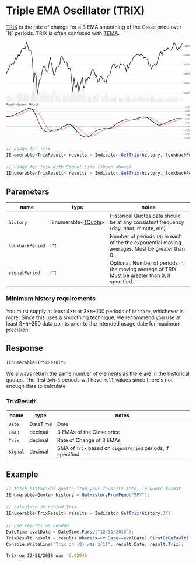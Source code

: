 ﻿# Triple EMA Oscillator (TRIX)

[TRIX](https://en.wikipedia.org/wiki/Trix_(technical_analysis)) is the rate of change for a 3 EMA smoothing of the Close price over `N` periods.  TRIX is often confused with [TEMA](../Ema/README.md).

![image](chart.png)

```csharp
// usage for Trix
IEnumerable<TrixResult> results = Indicator.GetTrix(history, lookbackPeriod);

// usage for Trix with Signal Line (shown above)
IEnumerable<TrixResult> results = Indicator.GetTrix(history, lookbackPeriod, signalPeriod);
```

## Parameters

| name | type | notes
| -- |-- |--
| `history` | IEnumerable\<[TQuote](../../docs/GUIDE.md#quote)\> | Historical Quotes data should be at any consistent frequency (day, hour, minute, etc).
| `lookbackPeriod` | int | Number of periods (`N`) in each of the the exponential moving averages.  Must be greater than 0.
| `signalPeriod` | int | Optional.  Number of periods in the moving average of TRIX.  Must be greater than 0, if specified.

### Minimum history requirements

You must supply at least 4×`N` or 3×`N`+100 periods of `history`, whichever is more.  Since this uses a smoothing technique, we recommend you use at least 3×`N`+250 data points prior to the intended usage date for maximum precision.

## Response

```csharp
IEnumerable<TrixResult>
```

We always return the same number of elements as there are in the historical quotes.  The first `3×N-3` periods will have `null` values since there's not enough data to calculate.

### TrixResult

| name | type | notes
| -- |-- |--
| `Date` | DateTime | Date
| `Ema3` | decimal | 3 EMAs of the Close price
| `Trix` | decimal | Rate of Change of 3 EMAs
| `Signal` | decimal | SMA of `Trix` based on `signalPeriod` periods, if specified

## Example

```csharp
// fetch historical quotes from your favorite feed, in Quote format
IEnumerable<Quote> history = GetHistoryFromFeed("SPY");

// calculate 20-period Trix
IEnumerable<TrixResult> results = Indicator.GetTrix(history,14);

// use results as needed
DateTime evalDate = DateTime.Parse("12/31/2018");
TrixResult result = results.Where(x=>x.Date==evalDate).FirstOrDefault();
Console.WriteLine("Trix on {0} was ${1}", result.Date, result.Trix);
```

```bash
Trix on 12/31/2018 was -0.02045
```
